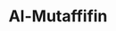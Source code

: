 ---
title: "Al-Mutaffifin"
arabic: "المطفّفين"
no: 83
arabic_no: ٨٣
ayah: 36
prev: al-infitar
next: al-insyiqaq
---